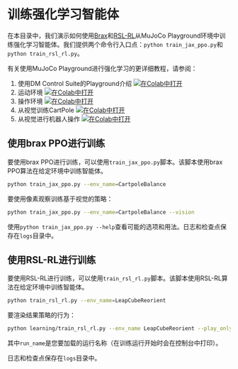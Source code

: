 # 训练强化学习智能体

在本目录中，我们演示如何使用[Brax](https://github.com/google/brax)和[RSL-RL](https://github.com/leggedrobotics/rsl_rl)从MuJoCo Playground环境中训练强化学习智能体。我们提供两个命令行入口点：`python train_jax_ppo.py`和`python train_rsl_rl.py`。

有关使用MuJoCo Playground进行强化学习的更详细教程，请参阅：

1. 使用DM Control Suite的Playground介绍 [![在Colab中打开](https://colab.research.google.com/assets/colab-badge.svg)](https://colab.research.google.com/github/google-deepmind/mujoco_playground/blob/main/learning/notebooks/dm_control_suite.ipynb)
2. 运动环境 [![在Colab中打开](https://colab.research.google.com/assets/colab-badge.svg)](https://colab.research.google.com/github/google-deepmind/mujoco_playground/blob/main/learning/notebooks/locomotion.ipynb)
3. 操作环境 [![在Colab中打开](https://colab.research.google.com/assets/colab-badge.svg)](https://colab.research.google.com/github/google-deepmind/mujoco_playground/blob/main/learning/notebooks/manipulation.ipynb)
4. 从视觉训练CartPole [![在Colab中打开](https://colab.research.google.com/assets/colab-badge.svg)](https://colab.research.google.com/github/google-deepmind/mujoco_playground/blob/main/learning/notebooks/training_vision_1.ipynb)
5. 从视觉进行机器人操作 [![在Colab中打开](https://colab.research.google.com/assets/colab-badge.svg)](https://colab.research.google.com/github/google-deepmind/mujoco_playground/blob/main/learning/notebooks/training_vision_2.ipynb)

## 使用brax PPO进行训练

要使用brax PPO进行训练，可以使用`train_jax_ppo.py`脚本。该脚本使用brax PPO算法在给定环境中训练智能体。

```bash
python train_jax_ppo.py --env_name=CartpoleBalance
```

要使用像素观察训练基于视觉的策略：
```bash
python train_jax_ppo.py --env_name=CartpoleBalance --vision
```

使用`python train_jax_ppo.py --help`查看可能的选项和用法。日志和检查点保存在`logs`目录中。

## 使用RSL-RL进行训练

要使用RSL-RL进行训练，可以使用`train_rsl_rl.py`脚本。该脚本使用RSL-RL算法在给定环境中训练智能体。

```bash
python train_rsl_rl.py --env_name=LeapCubeReorient
```

要渲染结果策略的行为：
```bash
python learning/train_rsl_rl.py --env_name LeapCubeReorient --play_only --load_run_name <run_name>
```

其中`run_name`是您要加载的运行名称（在训练运行开始时会在控制台中打印）。

日志和检查点保存在`logs`目录中。
